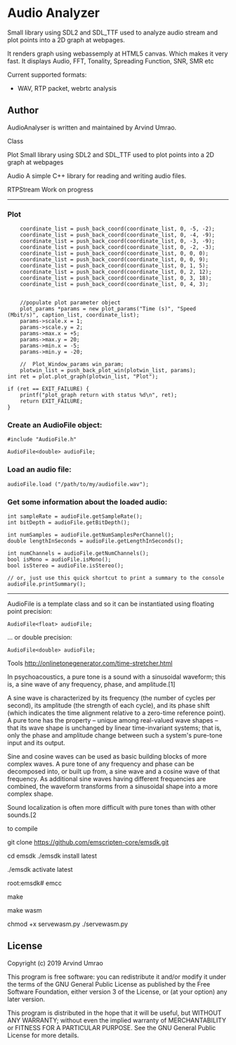 # Audio Analyzer

Small library using SDL2 and SDL_TTF used to analyze audio stream and  plot points into a 2D graph at webpages.

It renders graph using webassemply at HTML5 canvas. Which makes it very fast.
It displays Audio, FFT, Tonality, Spreading Function, SNR, SMR etc




Current supported formats:

* WAV, RTP packet, webrtc analysis

Author
------

AudioAnalyser is written and maintained by Arvind Umrao.


Class

Plot
Small library using SDL2 and SDL_TTF used to plot points into a 2D graph at webpages

Audio
A simple C++ library for reading and writing audio files. 

RTPStream
Work on progress

-----

### Plot
        coordinate_list = push_back_coord(coordinate_list, 0, -5, -2);
        coordinate_list = push_back_coord(coordinate_list, 0, -4, -9);
        coordinate_list = push_back_coord(coordinate_list, 0, -3, -9);
        coordinate_list = push_back_coord(coordinate_list, 0, -2, -3);
        coordinate_list = push_back_coord(coordinate_list, 0, 0, 0);
        coordinate_list = push_back_coord(coordinate_list, 0, 0, 9);
        coordinate_list = push_back_coord(coordinate_list, 0, 1, 5);
        coordinate_list = push_back_coord(coordinate_list, 0, 2, 12);
        coordinate_list = push_back_coord(coordinate_list, 0, 3, 18);
        coordinate_list = push_back_coord(coordinate_list, 0, 4, 3);


        //populate plot parameter object
        plot_params *params = new plot_params("Time (s)", "Speed (Mbit/s)", caption_list, coordinate_list);
        params->scale.x = 1;
        params->scale.y = 2;
        params->max.x = +5;
        params->max.y = 20;
        params->min.x = -5;
        params->min.y = -20;

        //  Plot_Window_params win_param;
        plotwin_list = push_back_plot_win(plotwin_list, params);
  	int ret = plot.plot_graph(plotwin_list, "Plot");

	if (ret == EXIT_FAILURE) {
		printf("plot_graph return with status %d\n", ret);
		return EXIT_FAILURE;
	}

### Create an AudioFile object:

	#include "AudioFile.h"

	AudioFile<double> audioFile;
		
### Load an audio file:

	audioFile.load ("/path/to/my/audiofile.wav");
	
### Get some information about the loaded audio:

	int sampleRate = audioFile.getSampleRate();
	int bitDepth = audioFile.getBitDepth();
	
	int numSamples = audioFile.getNumSamplesPerChannel();
	double lengthInSeconds = audioFile.getLengthInSeconds();
	
	int numChannels = audioFile.getNumChannels();
	bool isMono = audioFile.isMono();
	bool isStereo = audioFile.isStereo();
	
	// or, just use this quick shortcut to print a summary to the console
	audioFile.printSummary();
	
-----------------

AudioFile is a template class and so it can be instantiated using floating point precision:

	AudioFile<float> audioFile;

...	or double precision:

	AudioFile<double> audioFile;
	

Tools 
http://onlinetonegenerator.com/time-stretcher.html

In psychoacoustics, a pure tone is a sound with a sinusoidal waveform; this is, a sine wave of any frequency, phase, and amplitude.[1]

A sine wave is characterized by its frequency (the number of cycles per second), its amplitude (the strength of each cycle), and its phase shift (which indicates the time alignment relative to a zero-time reference point). A pure tone has the property – unique among real-valued wave shapes – that its wave shape is unchanged by linear time-invariant systems; that is, only the phase and amplitude change between such a system's pure-tone input and its output.

Sine and cosine waves can be used as basic building blocks of more complex waves. A pure tone of any frequency and phase can be decomposed into, or built up from, a sine wave and a cosine wave of that frequency. As additional sine waves having different frequencies are combined, the waveform transforms from a sinusoidal shape into a more complex shape.

Sound localization is often more difficult with pure tones than with other sounds.[2


to compile

git clone https://github.com/emscripten-core/emsdk.git

 cd emsdk
./emsdk install latest

./emsdk activate latest


root:emsdk# emcc


make 

make wasm

chmod +x servewasm.py
./servewasm.py


License
-------

Copyright (c) 2019 Arvind Umrao

This program is free software: you can redistribute it and/or modify
it under the terms of the GNU General Public License as published by
the Free Software Foundation, either version 3 of the License, or
(at your option) any later version.

This program is distributed in the hope that it will be useful,
but WITHOUT ANY WARRANTY; without even the implied warranty of
MERCHANTABILITY or FITNESS FOR A PARTICULAR PURPOSE.  See the
GNU General Public License for more details.


